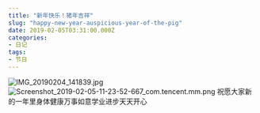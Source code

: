```yaml
---
title: "新年快乐！猪年吉祥"
slug: "happy-new-year-auspicious-year-of-the-pig"
date: 2019-02-05T03:31:00.000Z
categories:
- 日记
tags:
- 节日
---
```


![IMG_20190204_141839.jpg][1]
![Screenshot_2019-02-05-11-23-52-667_com.tencent.mm.png][2]
祝愿大家新的一年里身体健康万事如意学业进步天天开心

  [1]: https://xy07-1251893119.costj.myqcloud.com/2019/02/05/2119169825.jpg
  [2]: https://xy07-1251893119.costj.myqcloud.com/2019/02/05/2410152950.png
